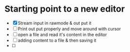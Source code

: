 # Starting point to a new editor

- [x] Stream input in rawmode & out put it
- [ ] Print out put properly and move around with cursor
- [ ] open a file and read it's content in the editor
- [ ] adding content to a file & then saving it
- [ ]
